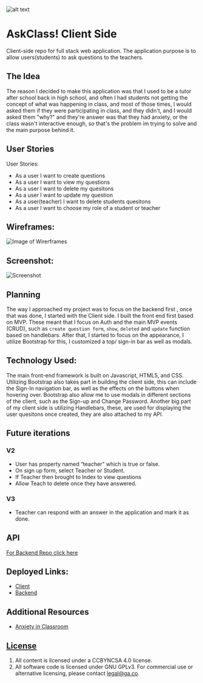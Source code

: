 ![alt text][logo]

[logo]: https://i.imgur.com/8o4sVQE.png?1

# AskClass! Client Side

  Client-side repo for full stack web application. The application purpose is
  to allow users(students) to ask questions to the teachers.

## The Idea

The reason I decided to make this application was that I used to be a tutor
after school back in high school, and often I had students not getting the
concept of what was happening in class, and most of those times, I would asked
them if they were participating in class, and they didn't, and I would asked
them "why?" and they're answer was that they had anxiety, or the class wasn't
interactive enough, so that's the problem im trying to solve and the main
purpose behind it.


## User Stories

User Stories:
- As a user I want to create questions
- As a user I want to view my questions
- As a user I want to delete my quesitons
- As a user I want to update my question
- As a user(teacher) I want to delete students quesitons
- As a user I want to choose my role of a student or teacher

## Wireframes:
![Image of Wirerframes](https://i.imgur.com/50C6vrD.png)

## Screenshot:
![Screenshot](https://i.imgur.com/qCOIZZK.png)

## Planning

The way I approached my project was to focus on the backend first , once that was
done,  I started with the Client side.  I built the front end first based on MVP.
These meant that I focus on Auth and the main MVP events (CRUD), such as
`create question form`, `show`, `deleted` and `update` function based on handlebars.
After that, I started to focus on the appearance, I utilize Bootstrap for this,
I customized a top/ sign-in bar as well as modals.

## Technology Used:

The main front-end framework is built on Javascript, HTML5, and CSS. Utilizing
Bootstrap also takes part in building the client side, this can include the
Sign-In navigation bar, as well as the effects on the buttons when hovering over.
Bootstrap also allow me to use modals in different sections of the client, such
as the Sign-up and Change Password. Another big part of my client side is
utilizing Handlebars, these, are used for displaying the user quesitons once
created, they are also attached to my API.


## Future iterations

### V2
- User has property named “teacher” which is true or false.
- On sign up form, select Teacher or Student.
- If Teacher then brought to Index to view questions
- Allow Teach to delete once they have answered.

### V3
- Teacher can respond with an answer in the application and mark it as done.

## API

[For Backend Repo click here](https://github.com/luissoldevilla/class-tool-rails-api)

## Deployed Links:

- [Client](https://luissoldevilla.github.io/class-tool-front-end/)
- [Backend](https://quiet-ravine-35247.herokuapp.com/)

## Additional Resources

- [Anxiety in Classroom](https://childmind.org/article/classroom-anxiety-in-children/)

## [License](LICENSE)

1. All content is licensed under a CC­BY­NC­SA 4.0 license.
1. All software code is licensed under GNU GPLv3. For commercial use or
    alternative licensing, please contact legal@ga.co.
